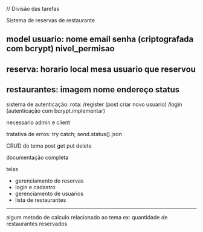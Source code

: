 // Divisão das tarefas

Sistema de reservas de restaurante

model
usuario:
nome
email 
senha (criptografada com bcrypt)
nivel_permisao
--------
reserva:
horario
local
mesa
usuario que reservou
--------
restaurantes:
imagem
nome
endereço
status
---------

sistema de autenticação:
rota:
/register (post criar novo usuario)
/login (autenticação com bcrypt.implementar)

necessario admin e client

tratativa de erros: try catch; send.status().json

CRUD do tema
post
get
put
delete

documentação completa

telas
- gerenciamento de reservas
- login e cadastro
- gerenciamento de usuarios
- lista de restaurantes 

------

algum metodo de calculo relacionado ao tema
ex: quantidade de restaurantes reservados
